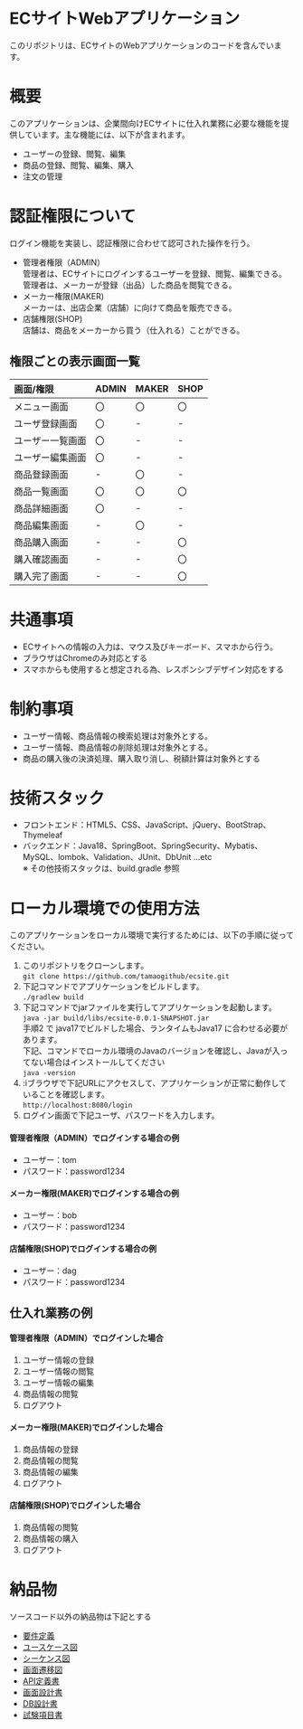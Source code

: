 # ECサイトWebアプリケーション
このリポジトリは、ECサイトのWebアプリケーションのコードを含んでいます。

# 概要
このアプリケーションは、企業間向けECサイトに仕入れ業務に必要な機能を提供しています。主な機能には、以下が含まれます。
- ユーザーの登録、閲覧、編集
- 商品の登録、閲覧、編集、購入
- 注文の管理

# 認証権限について
ログイン機能を実装し、認証権限に合わせて認可された操作を行う。
- 管理者権限（ADMIN）<br>
  管理者は、ECサイトにログインするユーザーを登録、閲覧、編集できる。<br>
  管理者は、メーカーが登録（出品）した商品を閲覧できる。
- メーカー権限(MAKER)<br>
  メーカーは、出店企業（店舗）に向けて商品を販売できる。
- 店舗権限(SHOP)<br>
  店舗は、商品をメーカーから買う（仕入れる）ことができる。

## 権限ごとの表示画面一覧

| 画面/権限    | ADMIN | MAKER | SHOP |
|:---------|:------|:------|:-----|
| メニュー画面   | 〇     | 〇     | 〇    |
| ユーザ登録画面  | 〇     | -     | -    |
| ユーザー一覧画面 | 〇     | -     | -    |
| ユーザー編集画面 | 〇     | -     | -    |
| 商品登録画面   | -     | 〇     | -    |
| 商品一覧画面   | 〇     | 〇     | 〇    |
| 商品詳細画面   | 〇     | -     | -    |
| 商品編集画面   | -     | 〇     | -    |
| 商品購入画面   | -     | -     | 〇    |
| 購入確認画面   | -     | -     | 〇    |
| 購入完了画面   | -     | -     | 〇    |




# 共通事項
- ECサイトへの情報の入力は、マウス及びキーボード、スマホから行う。
- ブラウザはChromeのみ対応とする
- スマホからも使用すると想定される為、レスポンシブデザイン対応をする

# 制約事項
- ユーザー情報、商品情報の検索処理は対象外とする。
- ユーザー情報、商品情報の削除処理は対象外とする。
- 商品の購入後の決済処理、購入取り消し、税額計算は対象外とする

# 技術スタック
- フロントエンド：HTML5、CSS、JavaScript、jQuery、BootStrap、Thymeleaf
- バックエンド：Java18、SpringBoot、SpringSecurity、Mybatis、MySQL、lombok、Validation、JUnit、DbUnit ...etc<br>
※ その他技術スタックは、build.gradle 参照

# ローカル環境での使用方法
このアプリケーションをローカル環境で実行するためには、以下の手順に従ってください。
1. このリポジトリをクローンします。<br>
```git clone https://github.com/tamaogithub/ecsite.git ```
2. 下記コマンドでアプリケーションをビルドします。<br>
```./gradlew build```
3. 下記コマンドでjarファイルを実行してアプリケーションを起動します。<br>
```java -jar build/libs/ecsite-0.0.1-SNAPSHOT.jar```<br>
   手順2 で java17でビルドした場合、ランタイムもJava17 に合わせる必要があります。<br>
   下記、コマンドでローカル環境のJavaのバージョンを確認し、Javaが入ってない場合はインストールしてください<br>
``` java -version ```
4. :iブラウザで下記URLにアクセスして、アプリケーションが正常に動作していることを確認します。<br>
```http://localhost:8080/login ```
5. ログイン画面で下記ユーザ、パスワードを入力します。
#### 管理者権限（ADMIN）でログインする場合の例
- ユーザー：tom
- パスワード：password1234
#### メーカー権限(MAKER)でログインする場合の例
- ユーザー：bob
- パスワード：password1234
#### 店舗権限(SHOP)でログインする場合の例
- ユーザー：dag
- パスワード：password1234

## 仕入れ業務の例
#### 管理者権限（ADMIN）でログインした場合
1. ユーザー情報の登録
2. ユーザー情報の閲覧
3. ユーザー情報の編集
4. 商品情報の閲覧
5. ログアウト

#### メーカー権限(MAKER)でログインした場合
1. 商品情報の登録
2. 商品情報の閲覧
3. 商品情報の編集
4. ログアウト

#### 店舗権限(SHOP)でログインした場合
1. 商品情報の閲覧
2. 商品情報の購入
3. ログアウト

# 納品物
ソースコード以外の納品物は下記とする
- [要件定義](https://docs.google.com/document/d/10nq4WdK7KVjKBI2eLFSeeKP2L65iv4za/edit)
- [ユースケース図](https://drive.google.com/drive/folders/1P5bdhr7V7B6z9jghsLN6iMIrtcHMYAm_)
- [シーケンス図](https://drive.google.com/drive/folders/1vDQfPZyUCv8TRgRY2NEG-46tHJ4uPjZT)
- [画面遷移図](https://drive.google.com/drive/folders/1y4oY_1f3hZc__UtuiwES0q1rbpZeTY9s)
- [API定義書](http://localhost:61112/swaggerui.html?project=b920a53b&filename=C:/Users/farno/ecsite/src/main/resources/api-schema.yaml&renderer=0)
- [画面設計書](https://docs.google.com/spreadsheets/d/1A0jdlHoIj8a1JjD0q2jo4bblBcmKMHvQ1LSGgM0Q-1E/edit#gid=0)
- [DB設計書](https://docs.google.com/spreadsheets/d/1haTe27o6zy1MlmP4Zu3EzqU_CKUCFNrSfQAwkuZ2MZE/edit#gid=877501984)
- [試験項目書](https://docs.google.com/spreadsheets/d/1OGezkqqGK2X-pxyfaLvJaUFUVmCoyfFr/edit#gid=672063631)
